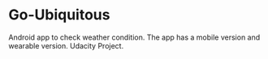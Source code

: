 # Go-Ubiquitous
Android app  to check weather condition. The app has a mobile version and wearable version. Udacity Project. 
